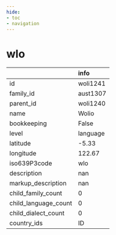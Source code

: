 ```yaml
---
hide:
- toc
- navigation
---
```

# wlo
|                      | info     |
|:---------------------|:---------|
| id                   | woli1241 |
| family_id            | aust1307 |
| parent_id            | woli1240 |
| name                 | Wolio    |
| bookkeeping          | False    |
| level                | language |
| latitude             | -5.33    |
| longitude            | 122.67   |
| iso639P3code         | wlo      |
| description          | nan      |
| markup_description   | nan      |
| child_family_count   | 0        |
| child_language_count | 0        |
| child_dialect_count  | 0        |
| country_ids          | ID       |